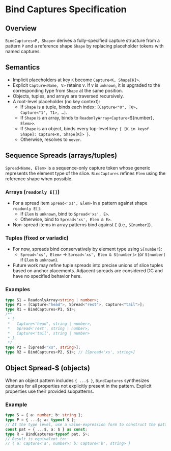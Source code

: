 # Bind Captures Specification

## Overview

`BindCaptures<P, Shape>` derives a fully-specified capture structure from a
pattern `P` and a reference shape `Shape` by replacing placeholder tokens with
named captures.

## Semantics

- Implicit placeholders at key `K` become `Capture<K, Shape[K]>`.
- Explicit `Capture<Name, V>` retains `V`. If `V` is `unknown`, it is upgraded
  to the corresponding type from `Shape` at the same position.
- Objects, tuples, and arrays are traversed recursively.
- A root-level placeholder (no key context):
  - If `Shape` is a tuple, binds each index:
    `[Capture<"0", T0>, Capture<"1", T1>, …]`.
  - If `Shape` is an array, binds to
    `ReadonlyArray<Capture<`${number}`, Elem>>`.
  - If `Shape` is an object, binds every top-level key:
    `{ [K in keyof Shape]: Capture<K, Shape[K]> }`.
  - Otherwise, resolves to `never`.

## Sequence Spreads (arrays/tuples)

`Spread<Name, Elem>` is a sequence-only capture token whose generic represents
the element type of the slice. `BindCaptures` refines `Elem` using the reference
shape when possible.

### Arrays (`readonly E[]`)

- For a spread item `Spread<'xs', Elem>` in a pattern against shape
  `readonly E[]`:
  - If `Elem` is `unknown`, bind to `Spread<'xs', E>`.
  - Otherwise, bind to `Spread<'xs', Elem & E>`.
- Non-spread items in array patterns bind against `E` (i.e., `S[number]`).

### Tuples (fixed or variadic)

- For now, spreads bind conservatively by element type using `S[number]`:
  - `Spread<'xs', Elem>` → `Spread<'xs', Elem & S[number]>` (or `S[number]` if
    `Elem` is `unknown`).
- Future work may refine tuple spreads into precise unions of slice tuples based
  on anchor placements. Adjacent spreads are considered DC and have no specified
  behavior here.

### Examples

```ts
type S1 = ReadonlyArray<string | number>;
type P1 = [Capture<"head">, Spread<"rest">, Capture<"tail">];
type R1 = BindCaptures<P1, S1>;
/**
 * [
 *   Capture<'head', string | number>,
 *   Spread<'rest', string | number>,
 *   Capture<'tail', string | number>
 * ]
 */
type P2 = [Spread<"xs", string>];
type R2 = BindCaptures<P2, S1>; // [Spread<'xs', string>]
```

## Object Spread-$ (objects)

When an object pattern includes `{ ...$ }`, `BindCaptures` synthesizes captures
for all properties not explicitly present in the pattern. Explicit properties
use their provided subpatterns.

### Example

```ts
type S = { a: number; b: string };
type P = { ...$; a: typeof $ };
// At the type level, use a value-expression form to construct the pattern:
const pat = { ...$, a: $ } as const;
type R = BindCaptures<typeof pat, S>;
// Result is equivalent to:
// { a: Capture<'a', number>; b: Capture<'b', string> }
```
